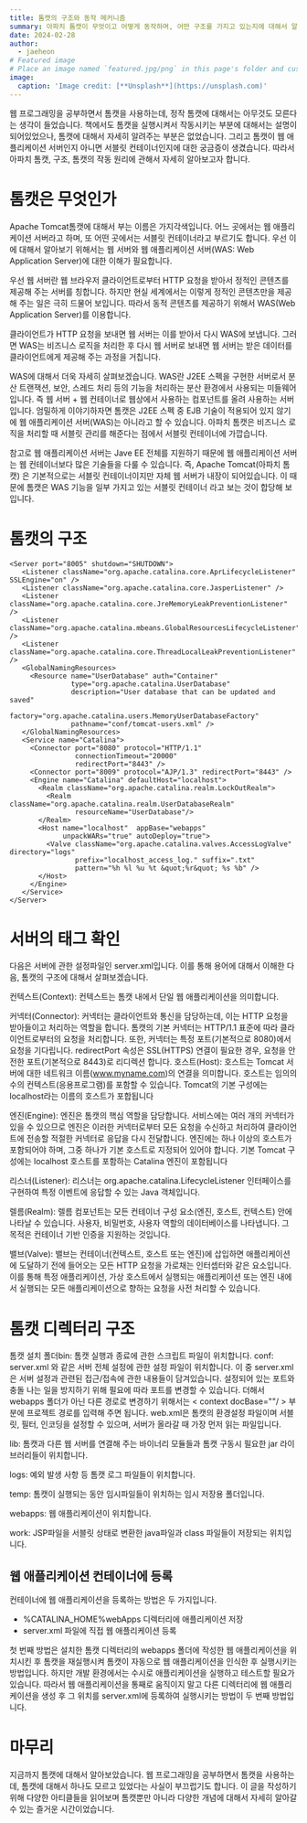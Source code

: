 ```yaml
---
title: 톰캣의 구조와 동작 메커니즘
summary: 아파치 톰캣이 무엇이고 어떻게 동작하며, 어떤 구조를 가지고 있는지에 대해서 알아봅니다.
date: 2024-02-28
author:
  - jaeheon
# Featured image
# Place an image named `featured.jpg/png` in this page's folder and customize its options here.
image:
  caption: 'Image credit: [**Unsplash**](https://unsplash.com)'
---
```


웹 프로그래밍을 공부하면서 톰캣을 사용하는데, 정작 톰캣에 대해서는 아무것도 모른다는 생각이 들었습니다. 책에서도 톰캣을 실행시켜서 작동시키는 부분에 대해서는 설명이 되어있었으나, 톰캣에 대해서 자세히 알려주는 부분은 없었습니다. 그리고 톰캣이 웹 애플리케이션 서버인지 아니면 서블릿 컨테이너인지에 대한 궁금증이 생겼습니다. 따라서 아파치 톰캣, 구조, 톰캣의 작동 원리에 관해서 자세히 알아보고자 합니다.


# 톰캣은 무엇인가
Apache Tomcat톰캣에 대해서 부는 이름은 가지각색입니다. 어느 곳에서는 웹 애플리케이션 서버라고 하며, 또 어떤 곳에서는 서블릿 컨테이너라고 부르기도 합니다. 우선 이에 대해서 알아보기 위해서는 웹 서버와 웹 애플리케이션 서버(WAS: Web Application Server)에 대한 이해가 필요합니다.

우선 웹 서버란 웹 브라우저 클라이언트로부터 HTTP 요청을 받아서 정적인 콘텐츠를 제공해 주는 서버를 칭합니다. 하지만 현실 세계에서는 이렇게 정적인 콘텐츠만을 제공해 주는 일은 극히 드물어 보입니다. 따라서 동적 콘텐츠를 제공하기 위해서 WAS(Web Application Server)를 이용합니다.

클라이언트가 HTTP 요청을 보내면 웹 서버는 이를 받아서 다시 WAS에 보냅니다. 그러면 WAS는 비즈니스 로직을 처리한 후 다시 웹 서버로 보내면 웹 서버는 받은 데이터를 클라이언트에게 제공해 주는 과정을 거칩니다.

WAS에 대해서 더욱 자세히 살펴보겠습니다. WAS란 J2EE 스펙을 구현한 서버로서 분산 트랜잭션, 보안, 스레드 처리 등의 기능을 처리하는 분산 환경에서 사용되는 미들웨어입니다. 즉 웹 서버 + 웹 컨테이너로 웹상에서 사용하는 컴포넌트를 올려 사용하는 서버입니다. 엄밀하게 이야기하자면 톰캣은 J2EE 스펙 중 EJB 기술이 적용되어 있지 않기에 웹 애플리케이션 서버(WAS)는 아니라고 할 수 있습니다. 아파치 톰캣은 비즈니스 로직을 처리할 때 서블릿 관리를 해준다는 점에서 서블릿 컨테이너에 가깝습니다.

참고로 웹 애플리케이션 서버는 Jave EE 전체를 지원하기 때문에 웹 애플리케이션 서버는 웹 컨테이너보다 많은 기술들을 다룰 수 있습니다.
즉, Apache Tomcat(아파치 톰캣) 은 기본적으로는 서블릿 컨테이너이지만 자체 웹 서버가 내장이 되어있습니다. 이 때문에 톰캣은 WAS 기능을 일부 가지고 있는 서블릿 컨테이너 라고 보는 것이 합당해 보입니다.


# 톰캣의 구조


```<?xml version='1.0' encoding='utf-8'?>
<Server port="8005" shutdown="SHUTDOWN">
   <Listener className="org.apache.catalina.core.AprLifecycleListener" SSLEngine="on" />
   <Listener className="org.apache.catalina.core.JasperListener" />
   <Listener className="org.apache.catalina.core.JreMemoryLeakPreventionListener" />
   <Listener className="org.apache.catalina.mbeans.GlobalResourcesLifecycleListener" />
   <Listener className="org.apache.catalina.core.ThreadLocalLeakPreventionListener" />
   <GlobalNamingResources>
     <Resource name="UserDatabase" auth="Container"
               type="org.apache.catalina.UserDatabase"
               description="User database that can be updated and saved"
               factory="org.apache.catalina.users.MemoryUserDatabaseFactory"
               pathname="conf/tomcat-users.xml" />
   </GlobalNamingResources>
   <Service name="Catalina">
     <Connector port="8080" protocol="HTTP/1.1"
                connectionTimeout="20000"
                redirectPort="8443" />
     <Connector port="8009" protocol="AJP/1.3" redirectPort="8443" />
     <Engine name="Catalina" defaultHost="localhost">
       <Realm className="org.apache.catalina.realm.LockOutRealm">
         <Realm className="org.apache.catalina.realm.UserDatabaseRealm"
                resourceName="UserDatabase"/>
       </Realm>
       <Host name="localhost"  appBase="webapps"
             unpackWARs="true" autoDeploy="true">
         <Valve className="org.apache.catalina.valves.AccessLogValve" directory="logs"
                prefix="localhost_access_log." suffix=".txt"
                pattern="%h %l %u %t &quot;%r&quot; %s %b" />
       </Host>
     </Engine>
   </Service>
</Server>
```

# 서버의 태그 확인
다음은 서버에 관한 설정파일인 server.xml입니다. 
이를 통해 용어에 대해서 이해한 다음, 톰캣의 구조에 대해서 살펴보겠습니다.

컨텍스트(Context): 컨텍스트는 톰캣 내에서 단일 웹 애플리케이션을 의미합니다.

커넥터(Connector): 커넥터는 클라이언트와 통신을 담당하는데, 이는 HTTP 요청을 받아들이고 처리하는 역할을 합니다. 톰캣의 기본 커넥터는 HTTP/1.1 표준에 따라 클라이언트로부터의 요청을 처리합니다. 또한, 커넥터는 특정 포트(기본적으로 8080)에서 요청을 기다립니다. redirectPort 속성은 SSL(HTTPS) 연결이 필요한 경우, 요청을 안전한 포트(기본적으로 8443)로 리디렉션 합니다.
호스트(Host): 호스트는 Tomcat 서버에 대한 네트워크 이름(www.myname.com)의 연결을 의미합니다. 호스트는 임의의 수의 컨텍스트(응용프로그램)를 포함할 수 있습니다. Tomcat의 기본 구성에는 localhost라는 이름의 호스트가 포합됩니다

엔진(Engine): 엔진은 톰캣의 핵심 역할을 담당합니다. 서비스에는 여러 개의 커넥터가 있을 수 있으므로 엔진은 이러한 커넥터로부터 모든 요청을 수신하고 처리하여 클라이언트에 전송할 적절한 커넥터로 응답을 다시 전달합니다. 엔진에는 하나 이상의 호스트가 포함되어야 하며, 그중 하나가 기본 호스트로 지정되어 있어야 합니다. 기본 Tomcat 구성에는 localhost 호스트를 포함하는 Catalina 엔진이 포함됩니다

리스너(Listener): 리스너는 org.apache.catalina.LifecycleListener 인터페이스를 구현하여 특정 이벤트에 응답할 수 있는 Java 객체입니다.

렐름(Realm): 렐름 컴포넌트는 모든 컨테이너 구성 요소(엔진, 호스트, 컨텍스트) 안에 나타날 수 있습니다. 사용자, 비밀번호, 사용자 역할의 데이터베이스를 나타냅니다. 그 목적은 컨테이너 기반 인증을 지원하는 것입니다.

밸브(Valve): 밸브는 컨테이너(컨텍스트, 호스트 또는 엔진)에 삽입하면 애플리케이션에 도달하기 전에 들어오는 모든 HTTP 요청을 가로채는 인터셉터와 같은 요소입니다. 이를 통해 특정 애플리케이션, 가상 호스트에서 실행되는 애플리케이션 또는 엔진 내에서 실행되는 모든 애플리케이션으로 향하는 요청을 사전 처리할 수 있습니다.


# 톰캣 디렉터리 구조
톰캣 설치 폴더bin: 톰캣 실행과 종료에 관한 스크립트 파일이 위치합니다.
conf: server.xml 와 같은 서버 전체 설정에 관한 설정 파일이 위치합니다. 이 중 server.xml은 서버 설정과 관련된 접근/접속에 관한 내용들이 담겨있습니다. 설정되어 있는 포트와 충돌 나는 일을 방지하기 위해 필요에 따라 포트를 변경할 수 있습니다. 더해서 webapps 폴더가 아닌 다른 경로로 변경하기 위해서는 < context docBase=""/ > 부분에 프로젝트 경로를 입력해 주면 됩니다. web.xml은 톰캣의 환경설정 파일이며 서블릿, 필터, 인코딩을 설정할 수 있으며, 서버가 올라갈 때 가장 먼저 읽는 파일입니다.

lib: 톰캣과 다른 웹 서버를 연결해 주는 바이너리 모듈들과 톰캣 구동시 필요한 jar 라이브러리들이 위치합니다.

logs: 예외 발생 사항 등 톰캣 로그 파일들이 위치합니다.

temp: 톰캣이 실행되는 동안 임시파일들이 위치하는 임시 저장용 폴더입니다.

webapps: 웹 애플리케이션이 위치합니다.

work: JSP파일을 서블릿 상태로 변환한 java파일과 class 파일들이 저장되는 위치입니다.

## 웹 애플리케이션 컨테이너에 등록
컨테이너에 웹 애플리케이션을 등록하는 방법은 두 가지입니다.
- %CATALINA_HOME%webApps 디렉터리에 애플리케이션 저장
- server.xml 파일에 직접 웹 애플리케이션 등록

첫 번째 방법은 설치한 톰캣 디렉터리의 webapps 폴더에 작성한 웹 애플리케이션을 위치시킨 후 톰캣을 재실행시켜 톰캣이 자동으로 웹 애플리케이션을 인식한 후 실행시키는 방법입니다.
하지만 개발 환경에서는 수시로 애플리케이션을 실행하고 테스트할 필요가 있습니다. 따라서 웹 애플리케이션을 통째로 움직이지 말고 다른 디렉터리에 웹 애플리케이션을 생성 후 그 위치를 server.xml에 등록하여 실행시키는 방법이 두 번째 방법입니다.


# 마무리
지금까지 톰캣에 대해서 알아보았습니다. 웹 프로그래밍을 공부하면서 톰캣을 사용하는데, 톰캣에 대해서 하나도 모르고 있었다는 사실이 부끄럽기도 합니다. 이 글을 작성하기 위해 다양한 아티클들을 읽어보며 톰캣뿐만 아니라 다양한 개념에 대해서 자세히 알아갈 수 있는 즐거운 시간이었습니다.